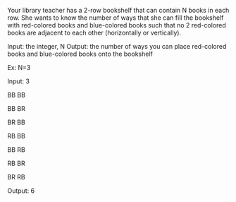 Your library teacher has a 2-row bookshelf that can contain N books in each row. She wants to know the number of ways that she can fill the bookshelf with red-colored books and blue-colored books such that no 2 red-colored books are adjacent to each other (horizontally or vertically).

Input: the integer, N
Output: the number of ways you can place red-colored books and blue-colored books onto the bookshelf

Ex: N=3


Input: 3

BB
BB

BB
BR

BR
BB

RB
BB

BB
RB

RB
BR

BR
RB

Output: 6
